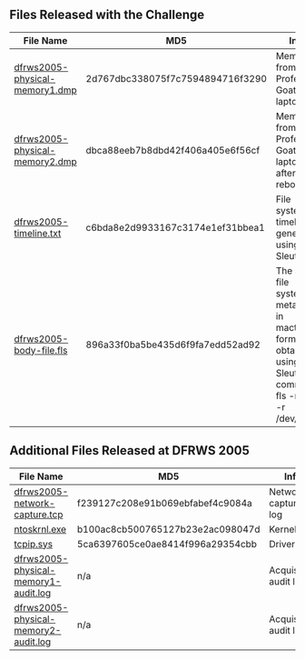 ## Files Released with the Challenge

| File Name | MD5 | Info |
| --- | --- | --- |
| [dfrws2005-physical-memory1.dmp](https://www.dropbox.com/s/cspavwi3w4wskuh/dfrws2005-physical-memory1.dmp.bz2?dl=0) | 2d767dbc338075f7c7594894716f3290 | Memory from Professor Goatboy's laptop
| [dfrws2005-physical-memory2.dmp](https://www.dropbox.com/s/syr47y9nljpeguf/dfrws2005-physical-memory2.dmp.bz2?dl=0) | dbca88eeb7b8dbd42f406a405e6f56cf | Memory from Professor Goatboy's laptop, after a reboot
| [dfrws2005-timeline.txt](materials/dfrws2005-timeline.txt.zip) | c6bda8e2d9933167c3174e1ef31bbea1 | File system timeline generated using the Sleuthkit |
| [dfrws2005-body-file.fls](materials/dfrws2005-body-file.fls.bz2) | 896a33f0ba5be435d6f9fa7edd52ad92 | The same file system metadata in mactime format obtained using the Sleuthkit command fls -m '/' -r /dev/hda1 |

## Additional Files Released at DFRWS 2005
| File Name | MD5 | Info |
| --- | --- | --- |
[dfrws2005-network-capture.tcp](materials/dfrws2005-body-file.fls.bz2) | f239127c208e91b069ebfabef4c9084a | Network capture log
[ntoskrnl.exe](materials/NTOSKRNL.EXE.bz2) | b100ac8cb500765127b23e2ac098047d | Kernel file
[tcpip.sys](materials/TCPIP.SYS.bz2) | 5ca6397605ce0ae8414f996a29354cbb | Driver file
[dfrws2005-physical-memory1-audit.log](materials/dfrws2005-physical-memory1-audit.log.md) | n/a | Acquisition audit logs
[dfrws2005-physical-memory2-audit.log](materials/dfrws2005-physical-memory2-audit.log.md) | n/a | Acquisition audit logs
